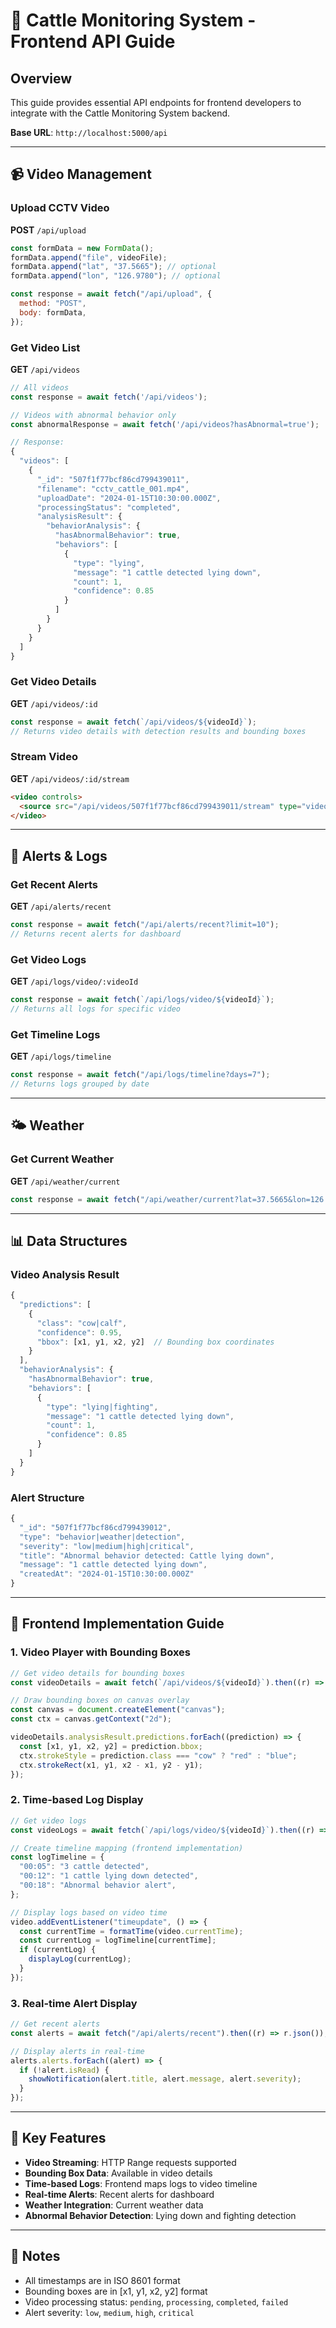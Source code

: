 # 🐄 Cattle Monitoring System - Frontend API Guide

## Overview

This guide provides essential API endpoints for frontend developers to integrate with the Cattle Monitoring System backend.

**Base URL**: `http://localhost:5000/api`

---

## 📹 Video Management

### Upload CCTV Video

**POST** `/api/upload`

```javascript
const formData = new FormData();
formData.append("file", videoFile);
formData.append("lat", "37.5665"); // optional
formData.append("lon", "126.9780"); // optional

const response = await fetch("/api/upload", {
  method: "POST",
  body: formData,
});
```

### Get Video List

**GET** `/api/videos`

```javascript
// All videos
const response = await fetch('/api/videos');

// Videos with abnormal behavior only
const abnormalResponse = await fetch('/api/videos?hasAbnormal=true');

// Response:
{
  "videos": [
    {
      "_id": "507f1f77bcf86cd799439011",
      "filename": "cctv_cattle_001.mp4",
      "uploadDate": "2024-01-15T10:30:00.000Z",
      "processingStatus": "completed",
      "analysisResult": {
        "behaviorAnalysis": {
          "hasAbnormalBehavior": true,
          "behaviors": [
            {
              "type": "lying",
              "message": "1 cattle detected lying down",
              "count": 1,
              "confidence": 0.85
            }
          ]
        }
      }
    }
  ]
}
```

### Get Video Details

**GET** `/api/videos/:id`

```javascript
const response = await fetch(`/api/videos/${videoId}`);
// Returns video details with detection results and bounding boxes
```

### Stream Video

**GET** `/api/videos/:id/stream`

```html
<video controls>
  <source src="/api/videos/507f1f77bcf86cd799439011/stream" type="video/mp4" />
</video>
```

---

## 🚨 Alerts & Logs

### Get Recent Alerts

**GET** `/api/alerts/recent`

```javascript
const response = await fetch("/api/alerts/recent?limit=10");
// Returns recent alerts for dashboard
```

### Get Video Logs

**GET** `/api/logs/video/:videoId`

```javascript
const response = await fetch(`/api/logs/video/${videoId}`);
// Returns all logs for specific video
```

### Get Timeline Logs

**GET** `/api/logs/timeline`

```javascript
const response = await fetch("/api/logs/timeline?days=7");
// Returns logs grouped by date
```

---

## 🌤️ Weather

### Get Current Weather

**GET** `/api/weather/current`

```javascript
const response = await fetch("/api/weather/current?lat=37.5665&lon=126.9780");
```

---

## 📊 Data Structures

### Video Analysis Result

```javascript
{
  "predictions": [
    {
      "class": "cow|calf",
      "confidence": 0.95,
      "bbox": [x1, y1, x2, y2]  // Bounding box coordinates
    }
  ],
  "behaviorAnalysis": {
    "hasAbnormalBehavior": true,
    "behaviors": [
      {
        "type": "lying|fighting",
        "message": "1 cattle detected lying down",
        "count": 1,
        "confidence": 0.85
      }
    ]
  }
}
```

### Alert Structure

```javascript
{
  "_id": "507f1f77bcf86cd799439012",
  "type": "behavior|weather|detection",
  "severity": "low|medium|high|critical",
  "title": "Abnormal behavior detected: Cattle lying down",
  "message": "1 cattle detected lying down",
  "createdAt": "2024-01-15T10:30:00.000Z"
}
```

---

## 🎯 Frontend Implementation Guide

### 1. Video Player with Bounding Boxes

```javascript
// Get video details for bounding boxes
const videoDetails = await fetch(`/api/videos/${videoId}`).then((r) => r.json());

// Draw bounding boxes on canvas overlay
const canvas = document.createElement("canvas");
const ctx = canvas.getContext("2d");

videoDetails.analysisResult.predictions.forEach((prediction) => {
  const [x1, y1, x2, y2] = prediction.bbox;
  ctx.strokeStyle = prediction.class === "cow" ? "red" : "blue";
  ctx.strokeRect(x1, y1, x2 - x1, y2 - y1);
});
```

### 2. Time-based Log Display

```javascript
// Get video logs
const videoLogs = await fetch(`/api/logs/video/${videoId}`).then((r) => r.json());

// Create timeline mapping (frontend implementation)
const logTimeline = {
  "00:05": "3 cattle detected",
  "00:12": "1 cattle lying down detected",
  "00:18": "Abnormal behavior alert",
};

// Display logs based on video time
video.addEventListener("timeupdate", () => {
  const currentTime = formatTime(video.currentTime);
  const currentLog = logTimeline[currentTime];
  if (currentLog) {
    displayLog(currentLog);
  }
});
```

### 3. Real-time Alert Display

```javascript
// Get recent alerts
const alerts = await fetch("/api/alerts/recent").then((r) => r.json());

// Display alerts in real-time
alerts.alerts.forEach((alert) => {
  if (!alert.isRead) {
    showNotification(alert.title, alert.message, alert.severity);
  }
});
```

---

## 🔧 Key Features

- **Video Streaming**: HTTP Range requests supported
- **Bounding Box Data**: Available in video details
- **Time-based Logs**: Frontend maps logs to video timeline
- **Real-time Alerts**: Recent alerts for dashboard
- **Weather Integration**: Current weather data
- **Abnormal Behavior Detection**: Lying down and fighting detection

---

## 📝 Notes

- All timestamps are in ISO 8601 format
- Bounding boxes are in [x1, y1, x2, y2] format
- Video processing status: `pending`, `processing`, `completed`, `failed`
- Alert severity: `low`, `medium`, `high`, `critical`
